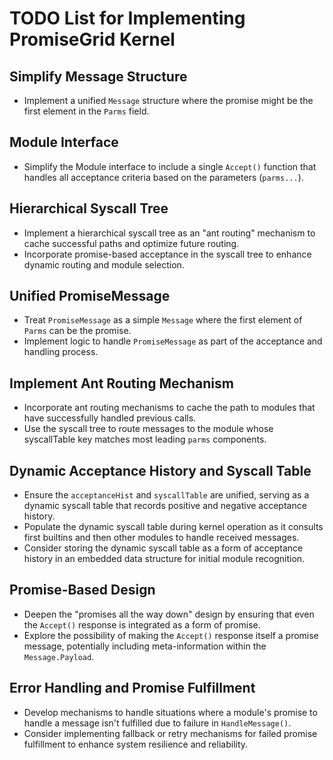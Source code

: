 # TODO List for Implementing PromiseGrid Kernel 

## Simplify Message Structure
- Implement a unified `Message` structure where the promise might be the first element in the `Parms` field.

## Module Interface
- Simplify the Module interface to include a single `Accept()` function that handles all acceptance criteria based on the parameters (`parms...`).

## Hierarchical Syscall Tree
- Implement a hierarchical syscall tree as an "ant routing" mechanism to cache successful paths and optimize future routing.
- Incorporate promise-based acceptance in the syscall tree to enhance dynamic routing and module selection.

## Unified PromiseMessage
- Treat `PromiseMessage` as a simple `Message` where the first element of `Parms` can be the promise.
- Implement logic to handle `PromiseMessage` as part of the acceptance and handling process.

## Implement Ant Routing Mechanism
- Incorporate ant routing mechanisms to cache the path to modules that have successfully handled previous calls.
- Use the syscall tree to route messages to the module whose syscallTable key matches most leading `parms` components.

## Dynamic Acceptance History and Syscall Table
- Ensure the `acceptanceHist` and `syscallTable` are unified, serving as a dynamic syscall table that records positive and negative acceptance history.
- Populate the dynamic syscall table during kernel operation as it consults first builtins and then other modules to handle received messages.
- Consider storing the dynamic syscall table as a form of acceptance history in an embedded data structure for initial module recognition.

## Promise-Based Design
- Deepen the "promises all the way down" design by ensuring that even the `Accept()` response is integrated as a form of promise.
- Explore the possibility of making the `Accept()` response itself a promise message, potentially including meta-information within the `Message.Payload`.

## Error Handling and Promise Fulfillment
- Develop mechanisms to handle situations where a module's promise to handle a message isn't fulfilled due to failure in `HandleMessage()`.
- Consider implementing fallback or retry mechanisms for failed promise fulfillment to enhance system resilience and reliability.
